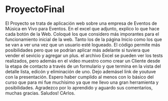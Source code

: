 # ProyectoFinal
El Proyecto se trata de aplicación web sobre una empresa de Eventos de Música en Vivo para Eventos.
En el excel que adjunto, explico lo que hace cada botón de la Web. Coloqué los que considero más imporantes para el funcionamiento inicial de la web. Tanto los de la página Inicio como los que se van a ver una vez que  un usuario esté logueado. 
El código permite más posibilidades pero que se podrían aplicar más adelante si tuviera que vender el sevicio y agregar un plus.
el archivo Excel se pueden ver los tests realizados, pero además en el video muestro como crear un Cliente desde la etapa de contacto a través de un formulario y que termina en la vista del detalle lista, edicón y  eliminación de uno.
Dejo ademásel link de youtuve  con la presentación. Espero haber cumplido al menos con lo básico  del curso que para mi fue muchísimo ya que me llevo una gran herramienta y posibilidades.
Agradezco por lo aprendido y aguardo sus comentarios, muchas gracias.
Saludos!
CArlos.
